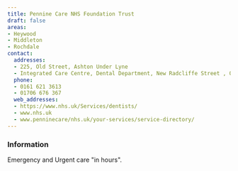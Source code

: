 ```yaml
---
title: Pennine Care NHS Foundation Trust
draft: false
areas:
- Heywood
- Middleton
- Rochdale
contact:
  addresses:
  - 225, Old Street, Ashton Under Lyne
  - Integrated Care Centre, Dental Department, New Radcliffe Street , Oldham
  phone:
  - 0161 621 3613
  - 01706 676 367
  web_addresses:
  - https://www.nhs.uk/Services/dentists/
  - www.nhs.uk
  - www.penninecare/nhs.uk/your-services/service-directory/
---
```


### Information
Emergency and Urgent care "in hours".

